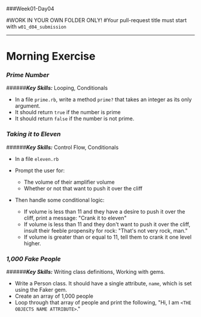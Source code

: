 ###Week01-Day04

#WORK IN YOUR OWN FOLDER ONLY!
#Your pull-request title must start with `w01_d04_submission`

---

# Morning Exercise
### ***Prime Number***
######***Key Skills:*** Looping, Conditionals
- In a file `prime.rb`,  write a method `prime?` that takes an integer as its only argument.  
- It should return `true` if the number is prime 
- It should return `false` if the number is not prime.

### ***Taking it to Eleven***
######***Key Skills:*** Control Flow, Conditionals

- In a file `eleven.rb`
- Prompt the user for: 
	- The volume of their amplifier volume
	- Whether or not that want to push it over the cliff

- Then handle some conditional logic: 
	- If volume is less than 11 and they have a desire to push it over the cliff, print a message: "Crank it to eleven"
	- If volume is less than 11 and they don't want to push it over the cliff, insult their feeble propensity for rock: "That's not very rock, man."
	- If volume is greater than or equal to 11, tell them to crank it one level higher.
	
	

### ***1,000 Fake People***
######***Key Skills:*** Writing class definitions, Working with gems.

- Write a Person class.  It should have a single attribute, `name`, which is set using the Faker gem.  
- Create an array of 1,000 people
- Loop through that array of people and print the following, "Hi, I am `<THE OBJECTS NAME ATTRIBUTE>`."

